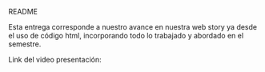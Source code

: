 README

Esta entrega corresponde a nuestro avance en nuestra web story ya desde el uso de código html, incorporando todo lo trabajado y abordado en el semestre. 

Link del video presentación: 
